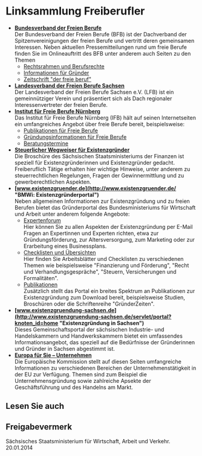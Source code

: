 # Linksammlung Freiberufler

* **[Bundesverband der Freien Berufe](https://www.freie-berufe.de/ "Bundesverband der freien Berufe")**  
  Der Bundesverband der Freien Berufe (BFB) ist der Dachverband der Spitzenvereinigungen der freien Berufe und vertritt deren gemeinsamen Interessen. Neben aktuellen Pressemitteilungen rund um freie Berufe finden Sie im Onlineauftritt des BFB unter anderem auch Seiten zu den Themen
  + [Rechtsrahmen und Berufsrechte](https://www.freie-berufe.de/themen/qualitaetssicherung-und-berufsrechte/rechtsrahmen-und-berufsrechte/ "Rechtsrahmen und Berufsrechte, Bundesverband der freien Berufe")
  + [Informationen für Gründer](https://www.freie-berufe.de/gruendung/ "Informationen zum Thema Existenzgründung")
  + [Zeitschrift "der freie beruf"](https://www.freie-berufe.de/presse/veroeffentlichungen/der-freie-beruf/ "Bundesverband der freien Berufe: Zeitschrift \"der freie beruf\"")
* **[Landesverband der Freien Berufe Sachsen](http://www.lfb-sachsen.de/ "Website des Landesverband der Freien Berufe Sachsen e.V.")**  
  Der Landesverband der Freien Berufe Sachsen e.V. (LFB) ist ein gemeinnütziger Verein und präsentiert sich als Dach regionaler Interessenvertreter der freien Berufe.
* **[Institut für Freie Berufe Nürnberg](http://www.institut-fuer-freie-berufe.de/ "Website des Instituts für Freie Berufe Nürnberg (IFB)")**  
  Das Institut für Freie Berufe Nürnberg (IFB) hält auf seinen Internetseiten ein umfangreiches Angebot über freie Berufe bereit, beispielsweise:
  + [Publikationen für Freie Berufe](http://ifb.uni-erlangen.de/forschung/publikationen/ "IFB: Rubrik \"Publikationen\"")
  + [Gründungsinformationen für Freie Berufe](http://ifb.uni-erlangen.de/gruendungsberatung/downloads-gruendungsinformationen/ "IFB: Rubrik \"Gründungsinformationen\"")
  + [Beratungstermine](http://ifb.uni-erlangen.de/gruendungsberatung/beratungstag-seminare/ "IFB: Beratungstage für Gründer")
* **[Steuerlicher Wegweiser für Existenzgründer](https://publikationen.sachsen.de/bdb/showDetails.do?id=670897 "SMF: Broschüre \"Steuerliche Wegweiser für Existenzgründer\"")**  
  Die Broschüre des Sächsischen Staatsministeriums der Finanzen ist speziell für Existenzgründerinnen und Existenzgründer gedacht. Freiberuflich Tätige erhalten hier wichtige Hinweise, unter anderem zu steuerrechtlichen Regelungen, Fragen der Gewinnermittlung und zu gewerberechtlichen Aspekten.
* **[www.existenzgruender.de](http://www.existenzgruender.de/ "BMWi: Existenzgründerportal")**  
  Neben allgemeinen Informationen zur Existenzgründung und zu freien Berufen bietet das Gründerportal des Bundesministeriums für Wirtschaft und Arbeit unter anderem folgende Angebote:
  + [Expertenforum](http://www.existenzgruender.de/expertenforum/index.php "Expertenforum für Existenzgründer")  
    Hier können Sie zu allen Aspekten der Existenzgründung per E-Mail Fragen an Expertinnen und Experten richten, etwa zur Gründungsförderung, zur Altersversorgung, zum Marketing oder zur Erarbeitung eines Businessplans.
  + [Checklisten und Übersichten](https://www.existenzgruender.de/DE/Gruendungswerkstatt/Checklisten-Uebersichten/Checklisten-Uebersichten.html "Checklisten und Übersichten für Existenzgründer")  
    Hier finden Sie Arbeitsblätter und Checklisten zu verschiedenen Themen wie beispielsweise "Finanzierung und Förderung", "Recht und Verhandlungsgespräche", "Steuern, Versicherungen und Formalitäten".
  + [Publikationen](http://www.existenzgruender.de/mediathek/publikationen/index.php "Publikationen für Existenzgründer")  
    Zusätzlich stellt das Portal ein breites Spektrum an Publikationen zur Existenzgründung zum Download bereit, beispielsweise Studien, Broschüren oder die Schriftenreihe "GründerZeiten".
* **[www.existenzgruendung-sachsen.de](http://www.existenzgruendung-sachsen.de/servlet/portal?knoten_id=home "Existenzgründung in Sachsen")**  
  Dieses Gemeinschaftsportal der sächsischen Industrie- und Handelskammern und Handwerkskammern bietet ein umfassendes Informationsangebot, das speziell auf die Bedürfnisse der Gründerinnen und Gründer in Sachsen abgestimmt ist.
* **[Europa für Sie – Unternehmen](http://ec.europa.eu/youreurope/business/index_de.htm "Geschäfte machen in Europa")**  
  Die Europäische Kommission stellt auf diesen Seiten umfangreiche Informationen zu verschiedenen Bereichen der Unternehmenstätigkeit in der EU zur Verfügung. Themen sind zum Beispiel die Unternehmensgründung sowie zahlreiche Apsekte der Geschäftsführung und des Handelns am Markt.

## Lesen Sie auch

## Freigabevermerk

Sächsisches Staatsministerium für Wirtschaft, Arbeit und Verkehr. 20.01.2014
